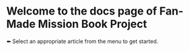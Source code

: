 # Welcome to the docs page of Fan-Made Mission Book Project

⬅️ Select an appropriate article from the menu to get started.
